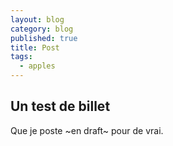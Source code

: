 ```yaml
---
layout: blog
category: blog
published: true
title: Post
tags: 
  - apples
---
```


## Un test de billet

Que je poste ~en draft~ pour de vrai.